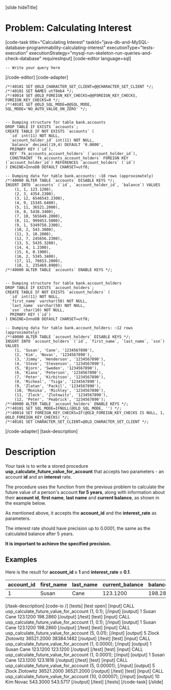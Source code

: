 [slide hideTitle]
# Problem: Calculating Interest
[code-task title="Calculating Interest" taskId="java-db-and-MySQL-database-programmability-calculating-interest" executionType="tests-execution" executionStrategy="mysql-run-skeleton-run-queries-and-check-database" requiresInput]
[code-editor language=sql]
```
-- Write your query here
```
[/code-editor]
[code-adapter]
```
/*!40101 SET @OLD_CHARACTER_SET_CLIENT=@@CHARACTER_SET_CLIENT */;
/*!40101 SET NAMES utf8mb4 */;
/*!40014 SET @OLD_FOREIGN_KEY_CHECKS=@@FOREIGN_KEY_CHECKS, FOREIGN_KEY_CHECKS=0 */;
/*!40101 SET @OLD_SQL_MODE=@@SQL_MODE, SQL_MODE='NO_AUTO_VALUE_ON_ZERO' */;


-- Dumping structure for table bank.accounts
DROP TABLE IF EXISTS `accounts`;
CREATE TABLE IF NOT EXISTS `accounts` (
  `id` int(11) NOT NULL,
  `account_holder_id` int(11) NOT NULL,
  `balance` decimal(19,4) DEFAULT '0.0000',
  PRIMARY KEY (`id`),
  KEY `fk_accounts_account_holders` (`account_holder_id`),
  CONSTRAINT `fk_accounts_account_holders` FOREIGN KEY (`account_holder_id`) REFERENCES `account_holders` (`id`)
) ENGINE=InnoDB DEFAULT CHARSET=utf8;

-- Dumping data for table bank.accounts: ~18 rows (approximately)
/*!40000 ALTER TABLE `accounts` DISABLE KEYS */;
INSERT INTO `accounts` (`id`, `account_holder_id`, `balance`) VALUES
	(1, 1, 123.1200),
	(2, 3, 4354.2300),
	(3, 12, 6546543.2300),
	(4, 9, 15345.6400),
	(5, 11, 36521.2000),
	(6, 8, 5436.3400),
	(7, 10, 565649.2000),
	(8, 11, 999453.5000),
	(9, 1, 5349758.2300),
	(10, 2, 543.3000),
	(11, 3, 10.2000),
	(12, 7, 245656.2300),
	(13, 5, 5435.3200),
	(14, 4, 1.2300),
	(15, 6, 0.1900),
	(16, 2, 5345.3400),
	(17, 11, 76653.2000),
	(18, 1, 235469.8900);
/*!40000 ALTER TABLE `accounts` ENABLE KEYS */;


-- Dumping structure for table bank.account_holders
DROP TABLE IF EXISTS `account_holders`;
CREATE TABLE IF NOT EXISTS `account_holders` (
  `id` int(11) NOT NULL,
  `first_name` varchar(50) NOT NULL,
  `last_name` varchar(50) NOT NULL,
  `ssn` char(10) NOT NULL,
  PRIMARY KEY (`id`)
) ENGINE=InnoDB DEFAULT CHARSET=utf8;

-- Dumping data for table bank.account_holders: ~12 rows (approximately)
/*!40000 ALTER TABLE `account_holders` DISABLE KEYS */;
INSERT INTO `account_holders` (`id`, `first_name`, `last_name`, `ssn`) VALUES
	(1, 'Susan', 'Cane', '1234567890'),
	(2, 'Kim', 'Novac', '1234567890'),
	(3, 'Jimmy', 'Henderson', '1234567890'),
	(4, 'Steve', 'Stevenson', '1234567890'),
	(5, 'Bjorn', 'Sweden', '1234567890'),
	(6, 'Kiana', 'Peterson', '1234567890'),
	(7, 'Peter', 'Kirbitson', '1234567890'),
	(8, 'Micheal', 'Tsiga', '1234567890'),
	(9, 'Zlatan', 'Packil', '1234567890'),
	(10, 'Monika', 'Michley', '1234567890'),
	(11, 'Zlock', 'Zlotowitz', '1234567890'),
	(12, 'Peter', 'Peabrick', '1234567890');
/*!40000 ALTER TABLE `account_holders` ENABLE KEYS */;
/*!40101 SET SQL_MODE=IFNULL(@OLD_SQL_MODE, '') */;
/*!40014 SET FOREIGN_KEY_CHECKS=IF(@OLD_FOREIGN_KEY_CHECKS IS NULL, 1, @OLD_FOREIGN_KEY_CHECKS) */;
/*!40101 SET CHARACTER_SET_CLIENT=@OLD_CHARACTER_SET_CLIENT */;
```
[/code-adapter]
[task-description]
# Description
Your task is to write a stored procedure **usp_calculate_future_value_for_account** that accepts two parameters - an account **id** and an **interest** rate. 

The procedure uses the function from the previous problem to calculate the future value of a person's account **for 5 years**, along with information about their **account id**, **first name**, **last name** and **current balance**, as shown in the example below. 

As mentioned above, it accepts the **account_id** and the **interest_rate** as parameters. 

The interest rate should have precision up to 0.0001, the same as the calculated balance after 5 years. 

**It is important to achieve the specified precision.**

## Examples

Here is the result for **account_id = 1** and **interest_rate = 0.1**.

| **account_id** |**first_name** |**last_name** |**current_balance** |**balance_in_5_years** |
| --- | --- |--- |--- |--- |
| 1 | Susan | Cane | 123.1200 |198.2860|




[/task-description]
[code-io /]
[tests]
[test open]
[input]
CALL usp_calculate_future_value_for_account (1, 0.1);
[/input]
[output]
1
Susan
Cane
123.1200
198.2860
[/output]
[/test]
[test]
[input]
CALL usp_calculate_future_value_for_account (1, 0.1);
[/input]
[output]
1
Susan
Cane
123.1200
198.2860
[/output]
[/test]
[test]
[input]
CALL usp_calculate_future_value_for_account (5, 0.01);
[/input]
[output]
5
Zlock
Zlotowitz
36521.2000
38384.1482
[/output]
[/test]
[test]
[input]
CALL usp_calculate_future_value_for_account (1, 0.0000);
[/input]
[output]
1
Susan
Cane
123.1200
123.1200
[/output]
[/test]
[test]
[input]
CALL usp_calculate_future_value_for_account (1, 0.0001);
[/input]
[output]
1
Susan
Cane
123.1200
123.1816
[/output]
[/test]
[test]
[input]
CALL usp_calculate_future_value_for_account (5, 0.00001);
[/input]
[output]
5
Zlock
Zlotowitz
36521.2000
36521.2000
[/output]
[/test]
[test]
[input]
CALL usp_calculate_future_value_for_account (10, 0.00007);
[/input]
[output]
10
Kim
Novac
543.3000
543.5717
[/output]
[/test]
[/tests]
[/code-task]
[/slide]